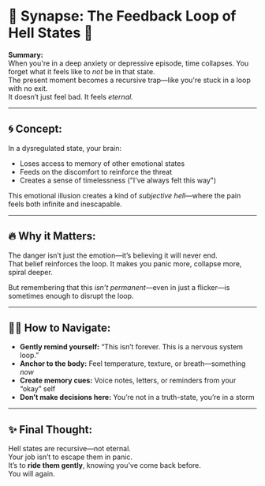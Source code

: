# 🧠 Synapse: The Feedback Loop of Hell States 🔁

**Summary:**  
When you're in a deep anxiety or depressive episode, time collapses. You forget what it feels like to *not* be in that state.  
The present moment becomes a recursive trap—like you're stuck in a loop with no exit.  
It doesn’t just feel bad. It feels *eternal.*

---

## 🌀 Concept:

In a dysregulated state, your brain:

- Loses access to memory of other emotional states  
- Feeds on the discomfort to reinforce the threat  
- Creates a sense of timelessness ("I've always felt this way")  

This emotional illusion creates a kind of *subjective hell*—where the pain feels both infinite and inescapable.

---

## 🔥 Why it Matters:

The danger isn’t just the emotion—it’s believing it will never end.  
That belief reinforces the loop. It makes you panic more, collapse more, spiral deeper.

But remembering that this *isn’t permanent*—even in just a flicker—is sometimes enough to disrupt the loop.

---

## 🧘‍♀️ How to Navigate:

- **Gently remind yourself:** “This isn’t forever. This is a nervous system loop.”  
- **Anchor to the body:** Feel temperature, texture, or breath—something *now*  
- **Create memory cues:** Voice notes, letters, or reminders from your “okay” self  
- **Don’t make decisions here:** You’re not in a truth-state, you’re in a storm

---

## ✨ Final Thought:

Hell states are recursive—not eternal.  
Your job isn’t to escape them in panic.  
It’s to **ride them gently**, knowing you’ve come back before.  
You will again.